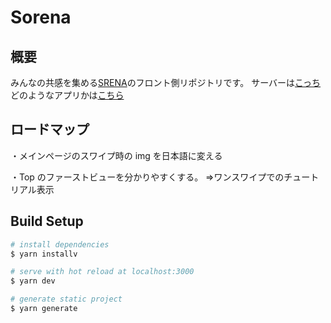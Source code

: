 # Sorena

## 概要

みんなの共感を集める[SRENA](https://sorena-aruaru.com/)のフロント側リポジトリです。
サーバーは[こっち](https://github.com/ryo-n-cell/aruaruappAPI)
どのようなアプリかは[こちら](https://qiita.com/Ryo-N-cell/items/16b62396eb32b01f5d94)

## ロードマップ

・メインページのスワイプ時の img を日本語に変える

・Top のファーストビューを分かりやすくする。
=>ワンスワイプでのチュートリアル表示

## Build Setup

```bash
# install dependencies
$ yarn installv

# serve with hot reload at localhost:3000
$ yarn dev

# generate static project
$ yarn generate
```
